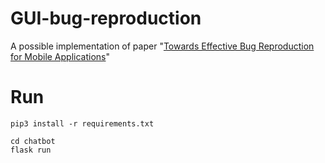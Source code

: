 # GUI-bug-reproduction
A possible implementation of paper "[Towards Effective Bug Reproduction for Mobile Applications](https://ieeexplore.ieee.org/document/10314157)"

# Run

```shell
pip3 install -r requirements.txt
```

```shell
cd chatbot
flask run
```
